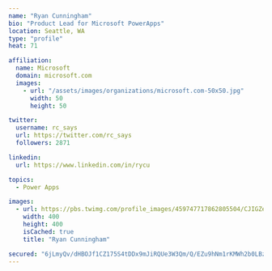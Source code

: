 ```yaml
---
name: "Ryan Cunningham"
bio: "Product Lead for Microsoft PowerApps"
location: Seattle, WA
type: "profile"
heat: 71

affiliation:
  name: Microsoft
  domain: microsoft.com
  images:
    - url: "/assets/images/organizations/microsoft.com-50x50.jpg"
      width: 50
      height: 50

twitter:
  username: rc_says
  url: https://twitter.com/rc_says
  followers: 2871

linkedin:
  url: https://www.linkedin.com/in/rycu

topics:
  - Power Apps

images:
  - url: https://pbs.twimg.com/profile_images/459747717862805504/CJIGZejd_400x400.png
    width: 400
    height: 400
    isCached: true
    title: "Ryan Cunningham"

secured: "6jLmyQv/dHBOJf1CZ175S4tDDx9mJiRQUe3W3Qm/Q/EZu9hNm1rKMWh2b0LBzhKymk3Iy9IXomLEN0DjYCevdybSTMpw7SZKnN3/MJfPnNPhFbomzU/6cJsCA5ahKVC0s+5iwxznPukqiJf3O1EUCJ4oCr7MSvdPiUjzHEU7Mz87k7w+qJzKIlzB4BbnUwUWi5z+GLxTzxtiEXNv4FScIF4Px7m8HdlcUvRt0oG74oA4+2+bJksWK2aOk37vSIoGqg792imXvilAUp4SxmdFzR4wCyNaEY3G6eKowELtx6PKyU9QOohPp9Y4suAVHhp/+AE105MU2tQ+I3c7QfkCtWx1vdsyKejQskodDonaI1lVlt1wuV4mylAA4gPQog4j/yLsaUoJo/wVdapcP4Ym2h886gfhGih4JQGm4y+Rlsk=;Rnlb/Ppv472rpcFIsdinSw=="
---
```


